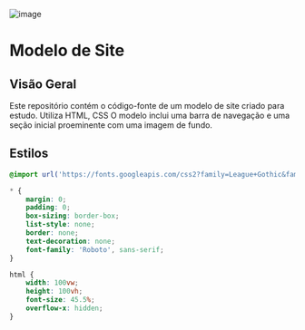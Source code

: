 ![image](https://github.com/GaybsGimenez/ladingPagePiqueLing/assets/81652916/3594f32e-66fe-4b0d-9123-997d9ecb306c)

# Modelo de Site

## Visão Geral

Este repositório contém o código-fonte de um modelo de site criado para estudo. Utiliza HTML, CSS  O modelo inclui uma barra de navegação e uma seção inicial proeminente com uma imagem de fundo.

## Estilos

```css
@import url('https://fonts.googleapis.com/css2?family=League+Gothic&family=Roboto:wght@400;500;700;900&display=swap');

* {
    margin: 0;
    padding: 0;
    box-sizing: border-box;
    list-style: none;
    border: none;
    text-decoration: none;
    font-family: 'Roboto', sans-serif;
}

html {
    width: 100vw;
    height: 100vh;
    font-size: 45.5%;
    overflow-x: hidden;
}
```

